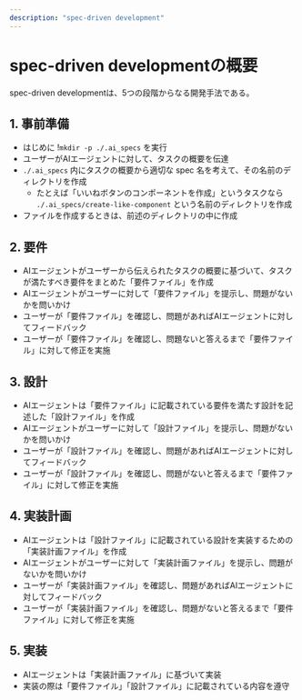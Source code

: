 ```yaml
---
description: "spec-driven development"
---
```


# spec-driven developmentの概要

spec-driven developmentは、5つの段階からなる開発手法である。

## 1. 事前準備

- はじめに !`mkdir -p ./.ai_specs`  を実行
- ユーザーがAIエージェントに対して、タスクの概要を伝達
- `./.ai_specs` 内にタスクの概要から適切な spec 名を考えて、その名前のディレクトリを作成
  - たとえば「いいねボタンのコンポーネントを作成」というタスクなら `./.ai_specs/create-like-component` という名前のディレクトリを作成
- ファイルを作成するときは、前述のディレクトリの中に作成

## 2. 要件

- AIエージェントがユーザーから伝えられたタスクの概要に基づいて、タスクが満たすべき要件をまとめた「要件ファイル」を作成
- AIエージェントがユーザーに対して「要件ファイル」を提示し、問題がないかを問いかけ
- ユーザーが「要件ファイル」を確認し、問題があればAIエージェントに対してフィードバック
- ユーザーが「要件ファイル」を確認し、問題ないと答えるまで「要件ファイル」に対して修正を実施

## 3. 設計

- AIエージェントは「要件ファイル」に記載されている要件を満たす設計を記述した「設計ファイル」を作成
- AIエージェントがユーザーに対して「設計ファイル」を提示し、問題がないかを問いかけ
- ユーザーが「設計ファイル」を確認し、問題があればAIエージェントに対してフィードバック
- ユーザーが「設計ファイル」を確認し、問題がないと答えるまで「要件ファイル」に対して修正を実施

## 4. 実装計画

- AIエージェントは「設計ファイル」に記載されている設計を実装するための「実装計画ファイル」を作成
- AIエージェントがユーザーに対して「実装計画ファイル」を提示し、問題がないかを問いかけ
- ユーザーが「実装計画ファイル」を確認し、問題があればAIエージェントに対してフィードバック
- ユーザーが「実装計画ファイル」を確認し、問題がないと答えるまで「要件ファイル」に対して修正を実施

## 5. 実装

- AIエージェントは「実装計画ファイル」に基づいて実装
- 実装の際は「要件ファイル」「設計ファイル」に記載されている内容を遵守
